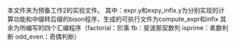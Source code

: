 本文件夹为预备工作2的实验文件。
其中：expr.y和expy_infix.y为分别实现的计算功能和中缀转后缀的bison程序，生成的可执行文件为compute_expr和infix
其余为所编写的四个汇编程序（factorial：阶乘  fb：斐波那契数列 isprime：素数判断  odd_even：奇偶判断）
